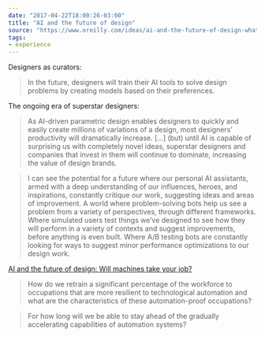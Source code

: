 ```yaml
---
date: "2017-04-22T18:00:26-03:00"
title: "AI and the future of design"
source: "https://www.oreilly.com/ideas/ai-and-the-future-of-design-what-will-the-designer-of-2025-look-like"
tags:
- experience
---
```


Designers as curators:

> In the future, designers will train their AI tools to solve design problems by creating models based on their preferences.

The ongoing era of superstar designers:

> As AI-driven parametric design enables designers to quickly and easily create millions of variations of a design, most designers’ productivity will dramatically increase. [...] (but) until AI is capable of surprising us with completely novel ideas, superstar designers and companies that invest in them will continue to dominate, increasing the value of design brands.

> I can see the potential for a future where our personal AI assistants, armed with a deep understanding of our influences, heroes, and inspirations, constantly critique our work, suggesting ideas and areas of improvement. A world where problem-solving bots help us see a problem from a variety of perspectives, through different frameworks. Where simulated users test things we’ve designed to see how they will perform in a variety of contexts and suggest improvements, before anything is even built. Where A/B testing bots are constantly looking for ways to suggest minor performance optimizations to our design work.

[AI and the future of design: Will machines take your job?](https://www.oreilly.com/ideas/ai-and-the-future-of-design-will-machines-take-your-job)

> How do we retrain a significant percentage of the workforce to occupations that are more resilient to technological automation and what are the characteristics of these automation-proof occupations?

> For how long will we be able to stay ahead of the gradually accelerating capabilities of automation systems?
